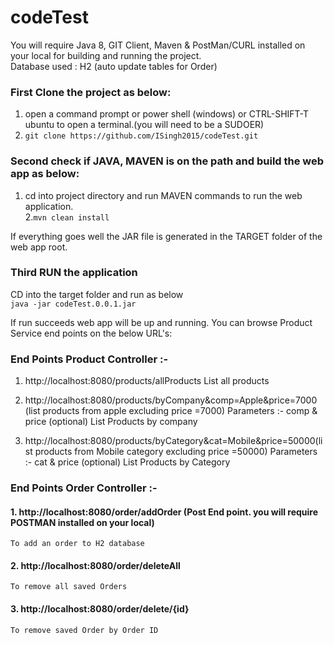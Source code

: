 # codeTest
  
You will require Java 8, GIT Client, Maven & PostMan/CURL installed on your local for building and running the project.  
Database used : H2 (auto update tables for Order)
  
### First Clone the project as below:  
  
1. open a command prompt or power shell (windows) or CTRL-SHIFT-T ubuntu to open a terminal.(you will need to be a SUDOER)   
2. `git clone https://github.com/ISingh2015/codeTest.git`  
  
### Second check if JAVA, MAVEN  is on the path and build the web app as below:
  
1. cd into project directory and run MAVEN commands to run the web application.  
2.`mvn clean install` 
    
If everything goes well the JAR file is generated in the TARGET folder of the web app root.
### Third RUN the application
CD into the target folder and run as below  
`java -jar codeTest.0.0.1.jar`
  
If run succeeds web app will be up and running. You can browse Product Service end points on the below URL's:
    
### End Points Product Controller :-	
    
1. http://localhost:8080/products/allProducts 
	List all products 
	 
2. http://localhost:8080/products/byCompany&comp=Apple&price=7000 (list products from apple excluding price =7000)
	Parameters :- comp & price (optional)
	List Products by company
	 
3. http://localhost:8080/products/byCategory&cat=Mobile&price=50000(list products from Mobile category excluding price =50000)
	Parameters :- cat & price (optional)
	List Products by Category
	
### End Points Order Controller :-   
  
#### 1. http://localhost:8080/order/addOrder (Post End point. you will require POSTMAN installed on your local)
	To add an order to H2 database

#### 2. http://localhost:8080/order/deleteAll
	To remove all saved Orders 

#### 3. http://localhost:8080/order/delete/{id}
	To remove saved Order by Order ID

	